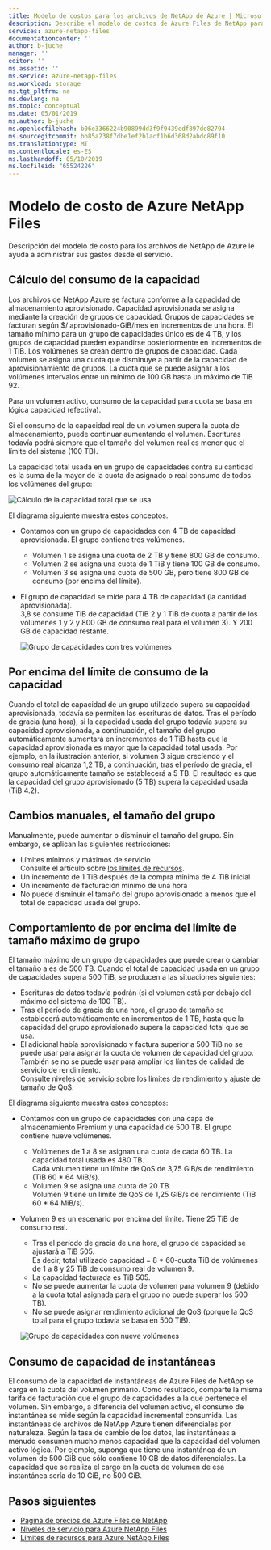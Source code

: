 ```yaml
---
title: Modelo de costos para los archivos de NetApp de Azure | Microsoft Docs
description: Describe el modelo de costos de Azure Files de NetApp para administrar los gastos desde el servicio.
services: azure-netapp-files
documentationcenter: ''
author: b-juche
manager: ''
editor: ''
ms.assetid: ''
ms.service: azure-netapp-files
ms.workload: storage
ms.tgt_pltfrm: na
ms.devlang: na
ms.topic: conceptual
ms.date: 05/01/2019
ms.author: b-juche
ms.openlocfilehash: b06e3366224b90899dd3f9f9439edf897de82794
ms.sourcegitcommit: bb85a238f7dbe1ef2b1acf1b6d368d2abdc89f10
ms.translationtype: MT
ms.contentlocale: es-ES
ms.lasthandoff: 05/10/2019
ms.locfileid: "65524226"
---
```

# <a name="cost-model-for-azure-netapp-files"></a>Modelo de costo de Azure NetApp Files 

Descripción del modelo de costo para los archivos de NetApp de Azure le ayuda a administrar sus gastos desde el servicio.

## <a name="calculation-of-capacity-consumption"></a>Cálculo del consumo de la capacidad

Los archivos de NetApp Azure se factura conforme a la capacidad de almacenamiento aprovisionado.  Capacidad aprovisionada se asigna mediante la creación de grupos de capacidad.  Grupos de capacidades se facturan según $/ aprovisionado-GiB/mes en incrementos de una hora. El tamaño mínimo para un grupo de capacidades único es de 4 TB, y los grupos de capacidad pueden expandirse posteriormente en incrementos de 1 TiB. Los volúmenes se crean dentro de grupos de capacidad.  Cada volumen se asigna una cuota que disminuye a partir de la capacidad de aprovisionamiento de grupos. La cuota que se puede asignar a los volúmenes intervalos entre un mínimo de 100 GB hasta un máximo de TiB 92.  

Para un volumen activo, consumo de la capacidad para cuota se basa en lógica capacidad (efectiva).

Si el consumo de la capacidad real de un volumen supera la cuota de almacenamiento, puede continuar aumentando el volumen. Escrituras todavía podrá siempre que el tamaño del volumen real es menor que el límite del sistema (100 TB).  

La capacidad total usada en un grupo de capacidades contra su cantidad es la suma de la mayor de la cuota de asignado o real consumo de todos los volúmenes del grupo: 

   ![Cálculo de la capacidad total que se usa](../media/azure-netapp-files/azure-netapp-files-total-used-capacity.png)

El diagrama siguiente muestra estos conceptos.  
* Contamos con un grupo de capacidades con 4 TB de capacidad aprovisionada.  El grupo contiene tres volúmenes.  
    * Volumen 1 se asigna una cuota de 2 TB y tiene 800 GB de consumo.  
    * Volumen 2 se asigna una cuota de 1 TiB y tiene 100 GB de consumo.  
    * Volumen 3 se asigna una cuota de 500 GB, pero tiene 800 GB de consumo (por encima del límite).  
* El grupo de capacidad se mide para 4 TB de capacidad (la cantidad aprovisionada).  
    3,8 se consume TiB de capacidad (TiB 2 y 1 TiB de cuota a partir de los volúmenes 1 y 2 y 800 GB de consumo real para el volumen 3). Y 200 GB de capacidad restante.

   ![Grupo de capacidades con tres volúmenes](../media/azure-netapp-files/azure-netapp-files-capacity-pool-with-three-vols.png)

## <a name="overage-in-capacity-consumption"></a>Por encima del límite de consumo de la capacidad  

Cuando el total de capacidad de un grupo utilizado supera su capacidad aprovisionada, todavía se permiten las escrituras de datos.  Tras el período de gracia (una hora), si la capacidad usada del grupo todavía supera su capacidad aprovisionada, a continuación, el tamaño del grupo automáticamente aumentará en incrementos de 1 TiB hasta que la capacidad aprovisionada es mayor que la capacidad total usada.  Por ejemplo, en la ilustración anterior, si volumen 3 sigue creciendo y el consumo real alcanza 1,2 TB, a continuación, tras el período de gracia, el grupo automáticamente tamaño se establecerá a 5 TB.  El resultado es que la capacidad del grupo aprovisionado (5 TB) supera la capacidad usada (TiB 4.2).  

## <a name="manual-changes-of-the-pool-size"></a>Cambios manuales, el tamaño del grupo  

Manualmente, puede aumentar o disminuir el tamaño del grupo. Sin embargo, se aplican las siguientes restricciones:
* Límites mínimos y máximos de servicio  
    Consulte el artículo sobre [los límites de recursos](azure-netapp-files-resource-limits.md).
* Un incremento de 1 TiB después de la compra mínima de 4 TiB inicial
* Un incremento de facturación mínimo de una hora
* No puede disminuir el tamaño del grupo aprovisionado a menos que el total de capacidad usada del grupo.

## <a name="behavior-of-maximum-size-pool-overage"></a>Comportamiento de por encima del límite de tamaño máximo de grupo   

El tamaño máximo de un grupo de capacidades que puede crear o cambiar el tamaño a es de 500 TB.  Cuando el total de capacidad usada en un grupo de capacidades supera 500 TiB, se producen a las situaciones siguientes:
* Escrituras de datos todavía podrán (si el volumen está por debajo del máximo del sistema de 100 TB).
* Tras el período de gracia de una hora, el grupo de tamaño se establecerá automáticamente en incrementos de 1 TB, hasta que la capacidad del grupo aprovisionado supera la capacidad total que se usa.
* El adicional había aprovisionado y factura superior a 500 TiB no se puede usar para asignar la cuota de volumen de capacidad del grupo. También se no se puede usar para ampliar los límites de calidad de servicio de rendimiento.  
    Consulte [niveles de servicio](azure-netapp-files-service-levels.md) sobre los límites de rendimiento y ajuste de tamaño de QoS.

El diagrama siguiente muestra estos conceptos:
* Contamos con un grupo de capacidades con una capa de almacenamiento Premium y una capacidad de 500 TB. El grupo contiene nueve volúmenes.
    * Volúmenes de 1 a 8 se asignan una cuota de cada 60 TB.  La capacidad total usada es 480 TB.  
        Cada volumen tiene un límite de QoS de 3,75 GiB/s de rendimiento (TiB 60 * 64 MiB/s).  
    * Volumen 9 se asigna una cuota de 20 TB.  
        Volumen 9 tiene un límite de QoS de 1,25 GiB/s de rendimiento (TiB 60 * 64 MiB/s).
* Volumen 9 es un escenario por encima del límite. Tiene 25 TiB de consumo real.  
    * Tras el período de gracia de una hora, el grupo de capacidad se ajustará a TiB 505.  
        Es decir, total utilizado capacidad = 8 * 60-cuota TiB de volúmenes de 1 a 8 y 25 TiB de consumo real de volumen 9.
    * La capacidad facturada es TiB 505.
    * No se puede aumentar la cuota de volumen para volumen 9 (debido a la cuota total asignada para el grupo no puede superar los 500 TB).
    * No se puede asignar rendimiento adicional de QoS (porque la QoS total para el grupo todavía se basa en 500 TiB).

   ![Grupo de capacidades con nueve volúmenes](../media/azure-netapp-files/azure-netapp-files-capacity-pool-with-nine-vols.png)

## <a name="capacity-consumption-of-snapshots"></a>Consumo de capacidad de instantáneas 

El consumo de la capacidad de instantáneas de Azure Files de NetApp se carga en la cuota del volumen primario.  Como resultado, comparte la misma tarifa de facturación que el grupo de capacidades a la que pertenece el volumen.  Sin embargo, a diferencia del volumen activo, el consumo de instantánea se mide según la capacidad incremental consumida.  Las instantáneas de archivos de NetApp Azure tienen diferenciales por naturaleza. Según la tasa de cambio de los datos, las instantáneas a menudo consumen mucho menos capacidad que la capacidad del volumen activo lógica. Por ejemplo, suponga que tiene una instantánea de un volumen de 500 GiB que sólo contiene 10 GB de datos diferenciales. La capacidad que se realiza el cargo en la cuota de volumen de esa instantánea sería de 10 GiB, no 500 GiB. 

## <a name="next-steps"></a>Pasos siguientes

* [Página de precios de Azure Files de NetApp](https://azure.microsoft.com/pricing/details/storage/netapp/)
* [Niveles de servicio para Azure NetApp Files](azure-netapp-files-service-levels.md)
* [Límites de recursos para Azure NetApp Files](azure-netapp-files-resource-limits.md)
